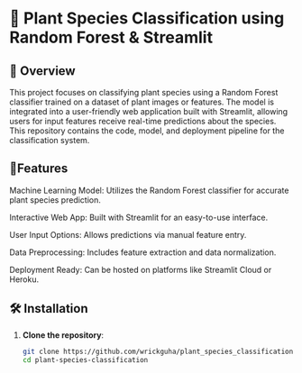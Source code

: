 # 🌱 Plant Species Classification using Random Forest & Streamlit

## 📖 Overview  
This project focuses on classifying plant species using a Random Forest classifier trained on a dataset of plant images or features. The model is integrated into a user-friendly web application built with Streamlit, allowing users for input features receive real-time predictions about the species. This repository contains the code, model, and deployment pipeline for the classification system.

## 🚀Features


Machine Learning Model: Utilizes the Random Forest classifier for accurate plant species prediction.

Interactive Web App: Built with Streamlit for an easy-to-use interface.

User Input Options: Allows predictions via manual feature entry.

Data Preprocessing: Includes feature extraction and data normalization.

Deployment Ready: Can be hosted on platforms like Streamlit Cloud or Heroku.

## 🛠️ Installation  
1. **Clone the repository**:  
   ```bash
   git clone https://github.com/wrickguha/plant_species_classification.git
   cd plant-species-classification
